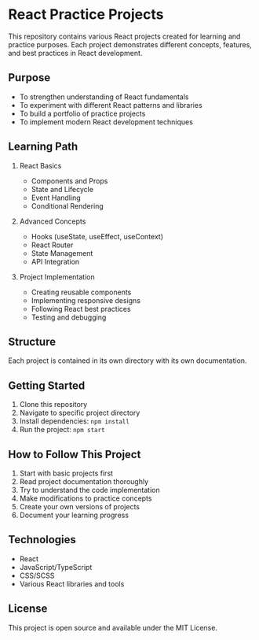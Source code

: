 # React Practice Projects

This repository contains various React projects created for learning and practice purposes. Each project demonstrates different concepts, features, and best practices in React development.

## Purpose

- To strengthen understanding of React fundamentals
- To experiment with different React patterns and libraries
- To build a portfolio of practice projects
- To implement modern React development techniques

## Learning Path

1. React Basics
    - Components and Props
    - State and Lifecycle
    - Event Handling
    - Conditional Rendering

2. Advanced Concepts
    - Hooks (useState, useEffect, useContext)
    - React Router
    - State Management
    - API Integration

3. Project Implementation
    - Creating reusable components
    - Implementing responsive designs
    - Following React best practices
    - Testing and debugging

## Structure

Each project is contained in its own directory with its own documentation.

## Getting Started

1. Clone this repository
2. Navigate to specific project directory
3. Install dependencies: `npm install`
4. Run the project: `npm start`

## How to Follow This Project

1. Start with basic projects first
2. Read project documentation thoroughly
3. Try to understand the code implementation
4. Make modifications to practice concepts
5. Create your own versions of projects
6. Document your learning progress

## Technologies

- React
- JavaScript/TypeScript
- CSS/SCSS
- Various React libraries and tools

## License

This project is open source and available under the MIT License.